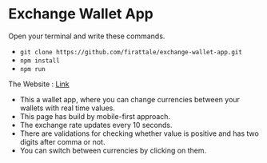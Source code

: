 # Exchange Wallet App

Open your terminal and write these commands.

- `git clone https://github.com/firattale/exchange-wallet-app.git`
- `npm install`
- `npm run`

The Website : [Link](https://firattale.github.io/exchange-wallet-app/)

- This a wallet app, where you can change currencies between your wallets with real time values.
- This page has build by mobile-first approach.
- The exchange rate updates every 10 seconds.
- There are validations for checking whether value is positive and has two digits after comma or not.
- You can switch between currencies by clicking on them.

